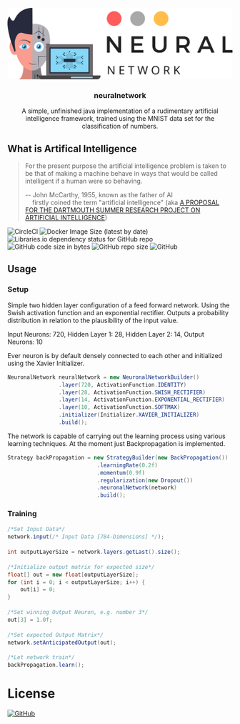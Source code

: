 

<p align="center"><img src="docs/images/logo/neuralnetwork-logo-color-trim.png?raw=true" alt="neuralnetwork logo"></p>

<h3 align="center">
	neuralnetwork
</h3>

<p align="center">
  A simple, unfinished java implementation of a rudimentary artificial intelligence framework, trained using the MNIST data set for the classification of numbers.
</p>

## What is Artifical Intelligence

> For the present purpose the artificial intelligence problem is taken to be that of making a machine behave in ways that would be called intelligent if a human were so behaving.
>
> -- John McCarthy, 1955, known as the father of AI <br>
> &nbsp;&nbsp;&nbsp; firstly coined the term "artificial intelligence"  (aka [A PROPOSAL FOR THE DARTMOUTH SUMMER RESEARCH PROJECT ON ARTIFICIAL INTELLIGENCE](http://www-formal.stanford.edu/jmc/history/dartmouth/dartmouth.html))

![CircleCI](https://img.shields.io/circleci/build/github/KlotzJesse/neuralnetwork?style=flat-square)
![Docker Image Size (latest by date)](https://img.shields.io/docker/image-size/jesseklotz2306/neuralnetwork?style=flat-square)
![Libraries.io dependency status for GitHub repo](https://img.shields.io/librariesio/github/KlotzJesse/neuralnetwork?style=flat-square)
![GitHub code size in bytes](https://img.shields.io/github/languages/code-size/KlotzJesse/neuralnetwork?style=flat-square)
![GitHub repo size](https://img.shields.io/github/repo-size/KlotzJesse/neuralnetwork?style=flat-square)
![GitHub](https://img.shields.io/github/license/KlotzJesse/neuralnetwork?style=flat-square)

## Usage

### Setup

Simple two hidden layer configuration of a feed forward network. Using the Swish activation function and an exponential rectifier. Outputs a probability distribution in relation to the plausibility of the input value.

Input Neurons: 720, 
Hidden Layer 1: 28, 
Hidden Layer 2: 14, 
Output Neurons: 10

Ever neuron is by default densely connected to each other and initialized using the Xavier Initializer.

```java
NeuronalNetwork neuralNetwork = new NeuronalNetworkBuilder()
                .layer(720, ActivationFunction.IDENTITY)
                .layer(28, ActivationFunction.SWISH_RECTIFIER)
                .layer(14, ActivationFunction.EXPONENTIAL_RECTIFIER)
                .layer(10, ActivationFunction.SOFTMAX)
                .initializer(Initializer.XAVIER_INITIALIZER)
                .build();
```

The network is capable of carrying out the learning process using various learning techniques. At the moment just Backpropagation is implemented.


```java
Strategy backPropagation = new StrategyBuilder(new BackPropagation())
                            .learningRate(0.2f)
                            .momentum(0.9f)
                            .regularization(new Dropout())
                            .neuronalNetwork(network)
                            .build();
```

### Training

```java
/*Set Input Data*/
network.input(/* Input Data [784-Dimensions] */);

int outputLayerSize = network.layers.getLast().size();

/*Initialize output matrix for expected size*/
float[] out = new float[outputLayerSize];
for (int i = 0; i < outputLayerSize; i++) {
    out[i] = 0;
}

/*Set winning Output Neuron, e.g. number 3*/
out[3] = 1.0f;

/*Set expected Output Matrix*/
network.setAnticipatedOutput(out);

/*Let network train*/
backPropagation.learn();
```

# License

<a href="https://tldrlegal.com/license/gnu-general-public-license-v3-(gpl-3)" target="_blank">![GitHub](https://img.shields.io/github/license/KlotzJesse/neuralnetwork?style=for-the-badge)</a>
